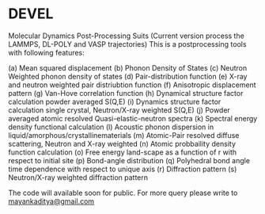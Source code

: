 # DEVEL
Molecular Dynamics Post-Processing Suits (Current version process the LAMMPS, DL-POLY and VASP trajectories)
This is a postprocessing tools with following features:

(a) Mean squared displacement
(b) Phonon Density of States 
(c) Neutron Weighted phonon density of states
(d) Pair-distribution function
(e) X-ray and neutron weighted pair distriubtion function
(f) Anisotropic displacement pattern
(g) Van-Hove correlation function
(h) Dynamical structure factor calculation powder averaged S(Q,E)
(i) Dynamics structure factor calculation single crystal, Neutron/X-ray weighted S(Q,E)
(j) Powder averaged atomic resolved Quasi-elastic-neutron spectra 
(k) Spectral energy density functional calculation
(l) Acoustic phonon dispersion in liquid/amorphous/crystallinematerials
(m) Atomic-Pair resolved diffuse scattering, Neutron and X-ray weighted 
(n) Atomic probbaility density function calculation 
(o) Free energy land-scape as a function of r with respect to initial site
(p) Bond-angle distribution
(q) Polyhedral bond angle time dependence with respect to unique axis
(r) Diffraction pattern
(s) Neutron/X-ray weighted diffraction pattern



The code will available soon for public. For more query please write to mayankaditya@gmail.com
